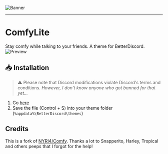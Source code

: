 ![Banner](https://github.com/1LiterZinalco/ComfyLite/blob/master/assets/banner.png?raw=true)

---

# ComfyLite

Stay comfy while talking to your friends. A theme for BetterDiscord.
![Preview](https://github.com/1LiterZinalco/ComfyLite/blob/master/assets/preview.jpg?raw=true)

## 📥 Installation

> ⚠ Please note that Discord modifications violate Discord's terms and conditions. _However, I don't know anyone who got banned for that yet..._

1. Go [here](https://raw.githubusercontent.com/1LiterZinalco/ComfyLite/master/betterdiscord/comfy.theme.css)
2. Save the file (Control + S) into your theme folder (``%appdata%\BetterDiscord\themes``)

## Credits

This is a fork of [NYRI4/Comfy](https://github.com/NYRI4/Comfy).
Thanks a lot to Snapperito, Harley, Tropical and others peeps that I forgot for the help!
